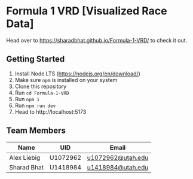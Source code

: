 # Formula 1 VRD [Visualized Race Data]

Head over to https://sharadbhat.github.io/Formula-1-VRD/ to check it out.

## Getting Started
1. Install Node LTS (https://nodejs.org/en/download/)
2. Make sure `npm` is installed on your system
3. Clone this repository
4. Run `cd Formula-1-VRD`
5. Run `npm i`
6. Run `npm run dev`
7. Head to http://localhost:5173

## Team Members
|Name|UID|Email|
|-|-|-|
|Alex Liebig|U1072962|u1072962@utah.edu|
|Sharad Bhat|U1418984|u1418984@utah.edu|